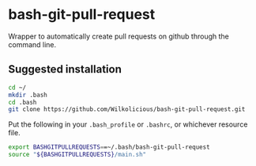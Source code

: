 # bash-git-pull-request
Wrapper to automatically create pull requests on github through the command line.

## Suggested installation
```BASH
cd ~/
mkdir .bash
cd .bash
git clone https://github.com/Wilkolicious/bash-git-pull-request.git
```

Put the following in your `.bash_profile` or `.bashrc`, or whichever resource file.
```BASH 
export BASHGITPULLREQUESTS==~/.bash/bash-git-pull-request
source "${BASHGITPULLREQUESTS}/main.sh"
```
